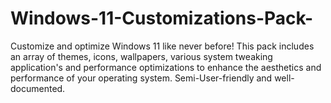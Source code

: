 # Windows-11-Customizations-Pack-
Customize and optimize Windows 11 like never before! This pack includes an array of themes, icons, wallpapers, various system tweaking application's and performance optimizations to enhance the aesthetics and performance of your operating system. Semi-User-friendly and well-documented.
